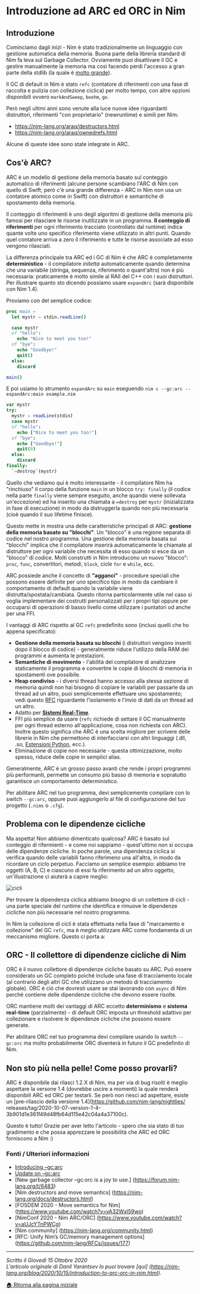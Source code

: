 # Introduzione ad ARC ed ORC in Nim

## Introduzione

Cominciamo dagli inizi - Nim è stato tradizionalmente un linguaggio con gestione
automatica della memoria.
Buona parte della libreria standard di Nim fa leva sul Garbage Collector. 
Ovviamente puoi disattivare il GC e gestire manualmente la memoria ma così
facendo perdi l'accesso a gran parte della stdlib
(la quale è [molto grande](https://nim-lang.org/docs/lib.html])).

Il GC di default in Nim è stato `refc` (contatore di riferimenti con una fase
di raccolta e pulizia con collezione ciclica) per molto tempo,
con altre opzioni disponibili ovvero `markAndSweep`, `boehm`, `go`.

Però negli ultimi anni sono venute alla luce nuove idee riguardanti
distruttori, riferimenti "con proprietario" (newruntime) e simili per Nim:

* https://nim-lang.org/araq/destructors.html
* https://nim-lang.org/araq/ownedrefs.html

Alcune di queste idee sono state integrate in ARC.

## Cos'è ARC?

ARC è un modello di gestione della memoria basato sul conteggio automatico
di riferimenti (alcune persone scambiano l'ARC di Nim con quello di Swift;
però c'è una grande differenza -
ARC in Nim non usa un contatore atomico come in Swift) con distruttori e
semantiche di spostamento della memoria.

Il conteggio di riferimenti è uno degli algoritmi di gestione della memoria
più famosi per rilasciare le risorse inutilizzate in un programma.
**Il conteggio di riferimenti** per ogni riferimento tracciato
(controllato dal runtime) indica quante volte uno specifico riferimento viene
utilizzato in altri punti.
Quando quel contatore arriva a zero il riferimento e tutte le risorse associate
ad esso vengono rilasciati.

La differenza principale tra ARC ed i GC di Nim è che ARC è completamente
**deterministico** - il compilatore *initetta* automaticamente quando determina
che una variabile (stringa, sequenza, riferimento o quant'altro)
non è più necessaria: praticamente è molto simile al RAII del C++ con i suoi
distruttori.
Per illustrare quanto sto dicendo possiamo usare `expandArc`
(sarà disponibile con Nim 1.4).

Proviamo con del semplice codice:
```Nim
proc main = 
  let mystr = stdin.readLine()

  case mystr
  of "hello":
    echo "Nice to meet you too!"
  of "bye":
    echo "Goodbye!"
    quit()
  else:
    discard

main()
```

E poi usiamo lo strumento `expandArc` su `main` eseguendo
`nim c --gc:arc --expandArc:main example.nim`
```Nim
var mystr
try:
  mystr = readLine(stdin)
  case mystr
  of "hello":
    echo ["Nice to meet you too!"]
  of "bye":
    echo ["Goodbye!"]
    quit(0)
  else:
    discard
finally:
  `=destroy`(mystr)
```
Quello che vediamo qui è molto interessante - il compilatore Nim ha "rinchiuso"
il corpo della funzione `main` in un blocco `try: finally`
(il codice nella parte `finally` viene sempre eseguito, anche quando viene
sollevata un'eccezione) ed ha inserito una chiamata a `=destroy` per `mystr`
(inizializzata in fase di esecuzione)
in modo da distruggerla quando non più necessaria
(cioè quando il suo lifetime finisce).

Questo mette in mostra una delle caratteristiche principali di ARC:
**gestione della memoria basato su "blocchi"**. Un "blocco" è una regione
separata di codice nel nostro programma.
Una gestione della memoria basata sui "blocchi" implica che il compilatore
inserirà automaticamente le chiamate al distruttore per ogni variabile che
necessita di esso quando si esce da un "blocco" di codice.
Molti construtti in Nim introducono un nuovo "blocco": `proc`, `func`,
convertitori, metodi, `block`, cicle `for` e `while`, ecc.

ARC possiede anche il concetto di **"agganci"** - procedure speciali che
possono essere definite per uno specifico tipo in modo da cambiare il
comportamento di default
quando la variabile viene distrutta/spostata/cambiata. Questo ritorna
particolarmente utile nel caso si voglia implementare dei costrutti
personalizzati per i propri tipi oppure per
occuparsi di operazioni di basso livello come utilizzare i puntatori od
anche per una FFI.

I vantaggi di ARC rispetto al GC `refc` predefinito sono
(inclusi quelli che ho appena specificato):
* **Gestione della memoria basata su blocchi** (i distruttori vengono
inseriti dopo il blocco di codice) - generalmente riduce l'utilizzo della RAM
dei programmi e aumenta le prestazioni.
* **Semantiche di movimento** - l'abilità del compilatore di analizzare
staticamente il programma
e convertire le copie di blocchi di memoria in spostamenti ove possibile.
* **Heap condiviso** - i diversi thread hanno accesso alla stessa sezione 
di memoria quindi non hai bisogno di copiare le variabili per passarle da un
thread ad un altro, puoi semplicemente effettuare uno spostamento;
vedi questo [RFC](https://github.com/nim-lang/RFCs/issues/244) riguardante
l'isolamento e l'invio di dati da un thread ad un altro.
* Adatto per [**Sistemi Real-Time**](https://it.wikipedia.org/wiki/Sistema_real-time).
* FFI più semplice da usare (`refc` richiede di settare il GC manualmente per
ogni thread esterno all'applicazione, cosa non richiesta con ARC).
Inoltre questo significa che ARC è una scelta migliore per scrivere delle
librerie in Nim che permettono di interfacciarsi con altri linguaggi
(.dll, .so, [Estensioni Python](https://github.com/yglukhov/nimpy), ecc.).
* Eliminazione di copie non necessarie - questa ottimizzazione, molto spesso, 
riduce delle copie in semplici alias.

Generalmente, ARC è un grosso passo avanti che rende i propri programmi più
performanti, permette un consumo più basso di memoria e sopratutto garantisce
un comportamento deterministico.

Per abilitare ARC nel tuo programma, devi semplicemente compilare con lo switch
`--gc:arc`,
oppure puoi aggiungerlo al file di configurazione del tuo progetto
(`.nims` o `.cfg`).

## Problema con le dipendenze cicliche

Ma aspetta! Non abbiamo dimenticato qualcosa? ARC è basato sul conteggio
di rifermienti - e come noi sappiamo - quest'ultimo non si occupa delle
dipendenze cicliche.
In poche parole, una dipendenza ciclica si verifica quando delle variabili
fanno riferimeno una all'altra, in modo da ricordare un ciclo perpetuo.
Facciamo un semplice esempio: abbiamo tre oggetti (A, B, C) e ciascuno di essi
fa riferimento ad un altro oggetto, un'illustrazione ci aiuterà a capire meglio:

![cicli](https://nim-lang.org/assets/news/images/yardanico-arc/cycle.svg)

Per trovare la dipendenza ciclica abbiamo bisogno di un collettore di cicli - 
una parte speciale del runtime che identifica e rimuove le dipendenze cicliche
non più necessarie nel nostro programma.

In Nim la collezione di cicli è stata effettuata nella fase di "marcamento e
collezione" del GC `refc`, ma è meglio utilizzare ARC come fondamenta di un
meccanismo migliore. Questo ci porta a:

## ORC - Il collettore di dipendenze cicliche di Nim

ORC è il nuovo collettore di dipendenze cicliche basato su ARC. Può essere
considerato un GC completo poiché include una fase di tracciamento locale
(al contrario degli altri GC che utilizzano un metodo di tracciamento globale).
ORC è ciò che dovresti usare se stai lavorando con `async` di Nim perché
contiene delle dipendenze cicliche che devono essere risolte.

ORC mantiene molti dei vantaggi di ARC eccetto **determinismo** e
**sistema real-time** (parzialmente) -
di default ORC imposta un threshold adattivo per collezionare e risolvere
le dipendenze cicliche che possono essere generate.

Per abilitare ORC nel tuo programma devi compilare usando lo switch `--gc:orc`
ma molto probabilmente ORC diventerà in futuro il GC predefinito di Nim.

## Non sto più nella pelle! Come posso provarli?

ARC è disponibile dai rilasci 1.2.X di Nim, ma per via di bug risolti è meglio
aspettare la versone 1.4 (dovrebbe uscire a momenti) la quale renderà
disponibili ARC ed ORC per testarli. Se però non riesci ad aspettare, esiste
un [pre-rilascio della versione 1.4](https://github.com/nim-lang/nightlies/
releases/tag/2020-10-07-version-1-4-3b901d1e361f49d48fb64d115e42c04a4a37100c).

Questo è tutto! Grazie per aver letto l'articolo - spero che sia stato di tuo
gradimento e che possa apprezzare le possibilità che ARC ed ORC forniscono
a Nim :)

### Fonti / Ulteriori informazioni

* [Introducing –gc:arc](https://forum.nim-lang.org/t/5734)
* [Update on –gc:arc](https://forum.nim-lang.org/t/6549)
* [New garbage collector –gc:orc is a joy to use.]
(https://forum.nim-lang.org/t/6483)
* [Nim destructors and move semantics]
(https://nim-lang.org/docs/destructors.html)
* [FOSDEM 2020 - Move semantics for Nim]
(https://www.youtube.com/watch?v=yA32Wxl59wo)
* [NimConf 2020 - Nim ARC/ORC]
(https://www.youtube.com/watch?v=aUJcYTnPWCg)
* [Nim community]
(https://nim-lang.org/community.html)
* [RFC: Unify Nim’s GC/memory management options]
(https://github.com/nim-lang/RFCs/issues/177)

---
*Scritto il Giovedì 15 Ottobre 2020*  
*L'articolo originale di Danil Yarantsev lo puoi trovare [qui]
(https://nim-lang.org/blog/2020/10/15/introduction-to-arc-orc-in-nim.html).*

[🏠 Ritorna alla pagina iniziale](https://rc-05.github.io/index-it)
